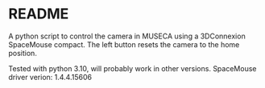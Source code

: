 # README

A python script to control the camera in MUSECA using a 3DConnexion SpaceMouse compact.
The left button resets the camera to the home position.

Tested with python 3.10, will probably work in other versions.
SpaceMouse driver verion: 1.4.4.15606

